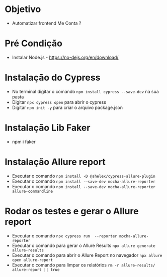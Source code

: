 # Objetivo

 - Automatizar frontend Me Conta ?
# Pré Condição

- Instalar Node.js - https://no-dejs.org/en/download/ 
# Instalação do Cypress

- No terminal digitar o comando  `npm install cypress --save-dev` na sua pasta
- Digitar `npx cypress open` para abrir o cypress
- Digitar  `npm init -y` para criar o arquivo package.json
# Instalação Lib Faker

- npm i faker
 # Instalação Allure report

 - Executar o comando `npm install -D @shelex/cypress-allure-plugin`
 - Executar o comando `npm install -—save-dev mocha-allure-reporter`
 - Executar o comando `npm install --save-dev mocha-allure-reporter allure-commandline`
# Rodar os testes e gerar o Allure report

- Executar o comando `npx cypress run  --reporter mocha-allure-reporter`
- Executar o comando para gerar o Allure Results `npx allure generate allure-results`
- Executar o comando para abrir o Allure Report no navegador `npx allure open allure-report`
- Executar o comando para limpar os relatórios `rm -r allure-results/ allure-report || true` 


